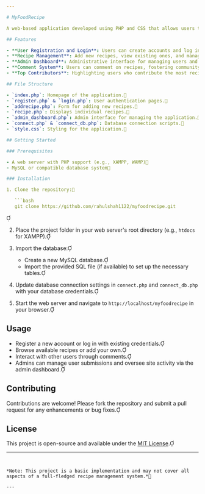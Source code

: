 ```yaml
---

# MyFoodRecipe

A web-based application developed using PHP and CSS that allows users to explore, add, and manage food recipes.

## Features

- **User Registration and Login**: Users can create accounts and log in to access personalized features.
- **Recipe Management**: Add new recipes, view existing ones, and manage your personal recipe collection.
- **Admin Dashboard**: Administrative interface for managing users and overseeing recipe submissions.
- **Comment System**: Users can comment on recipes, fostering community interaction.
- **Top Contributors**: Highlighting users who contribute the most recipes.

## File Structure

- `index.php`: Homepage of the application.
- `register.php` & `login.php`: User authentication pages.
- `addrecipe.php`: Form for adding new recipes.
- `recipe.php`: Displays individual recipes.
- `admin_dashboard.php`: Admin interface for managing the application.
- `connect.php` & `connect_db.php`: Database connection scripts.
- `style.css`: Styling for the application.

## Getting Started

### Prerequisites

- A web server with PHP support (e.g., XAMPP, WAMP)
- MySQL or compatible database system

### Installation

1. Clone the repository:

   ```bash
   git clone https://github.com/rahulshah1122/myfoodrecipe.git
   ```


2. Place the project folder in your web server's root directory (e.g., `htdocs` for XAMPP).

3. Import the database:
   - Create a new MySQL database.
   - Import the provided SQL file (if available) to set up the necessary tables.

4. Update database connection settings in `connect.php` and `connect_db.php` with your database credentials.

5. Start the web server and navigate to `http://localhost/myfoodrecipe` in your browser.

## Usage

- Register a new account or log in with existing credentials.
- Browse available recipes or add your own.
- Interact with other users through comments.
- Admins can manage user submissions and oversee site activity via the admin dashboard.

## Contributing

Contributions are welcome! Please fork the repository and submit a pull request for any enhancements or bug fixes.

## License

This project is open-source and available under the [MIT License](LICENSE).

---
```


*Note: This project is a basic implementation and may not cover all aspects of a full-fledged recipe management system.*

--- 
